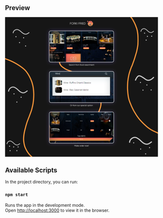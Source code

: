## Preview 

![Forki-Fried](https://github.com/malivana/Forki-Fried/raw/main/preview.png "Forki-Fried")

## Available Scripts

In the project directory, you can run:

### `npm start`

Runs the app in the development mode.<br>
Open [http://localhost:3000](http://localhost:3000) to view it in the browser.
